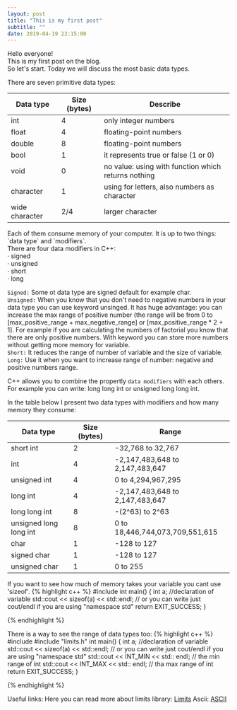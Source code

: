 ```yaml
---
layout: post
title: "This is my first post"
subtitle: ""
date: 2019-04-19 22:15:00
---
```


Hello everyone! <br />
This is my first post on the blog. <br />
So let's start. Today we will discuss the most basic data types.<br />
<!--more-->
There are seven primitive data types:<br/>
<table class="table">
  <thead>
    <tr>
      <th scope="col">Data type</th>
      <th scope="col">Size (bytes)</th>
      <th scope="col">Describe</th>
    </tr>
  </thead>
  <tbody>
    <tr>
      <td>int</td>
      <td>4</td>
      <td>only integer numbers</td>
    </tr>
    <tr>
      <td>float</td>
      <td>4</td>
      <td>floating-point numbers </td>
    </tr>
    <tr>
      <td>double</td>
      <td>8</td>
      <td>floating-point numbers </td>
    </tr>
     <tr>
      <td>bool</td>
      <td>1</td>
       <td>it represents true or false (1 or 0)</td>
    </tr>
    <tr>
      <td>void</td>
      <td>0</td>
      <td>no value: using with function which returns nothing</td>
    </tr>
    <tr>
      <td>character</td>
      <td>1</td>
      <td>using for letters, also numbers as character</td>
    </tr>
    <tr>
      <td>wide character</td>
      <td>2/4</td>
      <td>larger character</td>
    </tr>
  </tbody>
</table>
Each of them consume memory of your computer. It is up to two things: `data type` and `modifiers`. <br />
There are four data modifiers in C++: <br />
&middot; signed <br/>
&middot; unsigned <br/>
&middot; short <br/>
&middot; long <br/>


`Signed:` Some ot data type are signed default for example char. <br />
`Unsigned:` When you know that you don't need to negative numbers in your data type you can use keyword unsinged. It has huge advantage:
you can increase the max range of positive number (the range will be from 0 to [max_positive_range + max_negative_range] or [max_positive_range * 2 + 1].
For example if you are calculating the numbers of factorial you know that there are only positive numbers. With keyword you can store more numbers without getting more memory for variable. <br />
`Short:` It reduces the range of number of variable and the size of variable. <br />
`Long:` Use it when you want to increase range of number: negative and positive numbers range. <br />

C++ allows you to combine the propertly `data modifiers` with each others. For example you can write:
long long int or unsigned long long int.

In the table below I present two data types with modifiers and how many memory they consume:

<table class="table">
  <thead>
    <tr>
      <th scope="col">Data type</th>
      <th scope="col">Size (bytes)</th>
      <th scope="col">Range</th>
    </tr>
  </thead>
  <tbody>
    <tr>
      <td>short int</td>
      <td>2</td>
      <td>-32,768 to 32,767</td>
    </tr>
    <tr>
      <td>int</td>
      <td>4</td>
      <td>-2,147,483,648 to 2,147,483,647</td>
    </tr>
    <tr>
      <td>unsigned int</td>
      <td>4</td>
      <td>0 to 4,294,967,295</td>
    </tr>
     <tr>
      <td>long int</td>
      <td>4</td>
      <td>	-2,147,483,648 to 2,147,483,647</td>
    </tr>
    <tr>
      <td>long long int</td>
      <td>8</td>
      <td>-(2^63) to 2^63</td>
    </tr>
    <tr>
      <td>unsigned long long int</td>
      <td>8</td>
      <td>0 to 18,446,744,073,709,551,615</td>
    </tr>
    <tr>
      <td>char</td>
      <td>1</td>
      <td>-128 to 127</td>
    </tr>
     <tr>
      <td>signed char</td>
      <td>1</td>
      <td>-128 to 127</td>
    </tr>
     <tr>
      <td>unsigned char</td>
      <td>1</td>
      <td>0 to 255</td>
    </tr>
  </tbody>
</table>

If you want to see how much of memory takes your variable you cant use 'sizeof'. 
{% highlight c++ %}
#include <iostream>
int main()
{
  int a; //declaration of variable 
  std::cout << sizeof(a) << std::endl; // or you can write just cout/endl if you are using "namespace std"
  return EXIT_SUCCESS;
}

{% endhighlight %}

There is a way to see the range of data types too:
{% highlight c++ %}
#include <iostream>
#include "limits.h"
int main()
{
  int a; //declaration of variable 
  std::cout << sizeof(a) << std::endl; // or you can write just cout/endl if you are using "namespace std"
  std::cout << INT_MIN << std:: endl; // the min range of int
  std::cout << INT_MAX << std:: endl; // tha max range of int
  return EXIT_SUCCESS;
}

{% endhighlight %}

Useful links:
Here you can read more about limits library: [Limits][limits.h]
Ascii: [ASCII][asciilink]

[limits.h]: http://www.cplusplus.com/reference/climits
[asciilink]: https://en.cppreference.com/w/cpp/language/ascii
